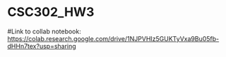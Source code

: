 # CSC302_HW3
#Link to collab notebook: https://colab.research.google.com/drive/1NJPVHIz5GUKTyVxa9Bu05fb-dHHn7tex?usp=sharing
